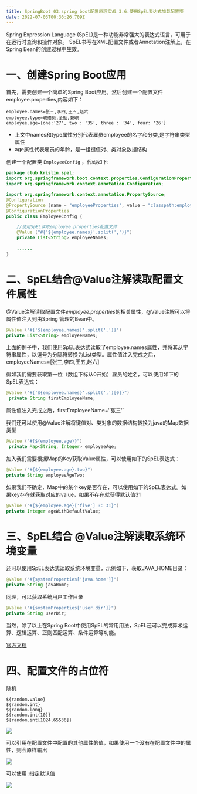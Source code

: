 ```yaml
---
title: SpringBoot 03.spring boot配置原理实战 3.6.使用SpEL表达式加载配置项
date: 2022-07-03T00:36:26.709Z
---
```

Spring Expression Language (SpEL)是一种功能非常强大的表达式语言，可用于在运行时查询和操作对象。 SpEL书写在XML配置文件或者Annotation注解上，在Spring Bean的创建过程中生效。

# 一、创建Spring Boot应用

首先，需要创建一个简单的Spring Boot应用。然后创建一个配置文件employee.properties,内容如下：

```properties
employee.names=张三,李四,王五,赵六
employee.type=联络员,全勤,兼职
employee.age={one:'27', two : '35', three : '34', four: '26'}
```

- 上文中names和type属性分别代表雇员employee的名字和分类,是字符串类型属性
- age属性代表雇员的年龄，是一组键值对、类对象数据结构

创建一个配置类 `EmployeeConfig` ，代码如下:

```java
package club.krislin.spel;
import org.springframework.boot.context.properties.ConfigurationProperties;
import org.springframework.context.annotation.Configuration;

import org.springframework.context.annotation.PropertySource;
@Configuration
@PropertySource (name = "employeeProperties", value = "classpath:employee.properties")
@ConfigurationProperties
public class EmployeeConfig {

    //使用SpEL读取employee.properties配置文件
    @Value ("#{'${employee.names}'.split(',')}")
    private List<String> employeeNames;
 
    ......
}
```

# 二、SpEL结合@Value注解读取配置文件属性

@Value注解读取配置文件*employee.properties*的相关属性，@Value注解可以将属性值注入到由Spring 管理的Bean中。

```java
@Value ("#{'${employee.names}'.split(',')}")
private List<String> employeeNames;
```

上面的例子中，我们使用SpEL表达式读取了employee.names属性，并将其从字符串属性，以逗号为分隔符转换为List类型。属性值注入完成之后，employeeNames=[张三,李四,王五,赵六]

假如我们需要获取第一位（数组下标从0开始）雇员的姓名，可以使用如下的SpEL表达式：

```java
@Value ("#{'${employee.names}'.split(',')[0]}")
 private String firstEmployeeName;
```

属性值注入完成之后，firstEmployeeName=‘’张三‘’

我们还可以使用@Value注解将键值对、类对象的数据结构转换为java的Map数据类型

```java
@Value ("#{${employee.age}}")
 private Map<String, Integer> employeeAge;
```

加入我们需要根据Map的Key获取Value属性，可以使用如下的SpEL表达式：

```java
@Value ("#{${employee.age}.two}")
private String employeeAgeTwo;
```

如果我们不确定，Map中的某个key是否存在，可以使用如下的SpEL表达式。如果key存在就获取对应的value，如果不存在就获得默认值31

```java
@Value ("#{${employee.age}['five'] ?: 31}") 
private Integer ageWithDefaultValue;
```

# 三、SpEL结合 @Value注解读取系统环境变量

还可以使用SpEL表达式读取系统环境变量，示例如下，获取JAVA_HOME目录：

```java
@Value ("#{systemProperties['java.home']}") 
private String javaHome;
```

同理，可以获取系统用户工作目录

```java
@Value ("#{systemProperties['user.dir']}") 
private String userDir;
```

当然，除了以上在Spring Boot中使用SpEL的常用用法，SpEL还可以完成算术运算、逻辑运算、正则匹配运算、条件运算等功能。

[官方文档](https://docs.spring.io/spring/docs/4.3.10.RELEASE/spring-framework-reference/html/expressions.html)

# 四、配置文件的占位符

随机

```properties
${random.value}
${random.int}
${random.long}
${random.int(10)}
${random.int[1024,65536]}
```

![](https://gitee.com/krislin_zhao/IMGcloud/raw/master/img/20200524092254.png)

可以引用在配置文件中配置的其他属性的值，如果使用一个没有在配置文件中的属性，则会原样输出

![](https://gitee.com/krislin_zhao/IMGcloud/raw/master/img/20200524092342.png)

可以使用`:`指定默认值

![](https://gitee.com/krislin_zhao/IMGcloud/raw/master/img/20200524092408.png)